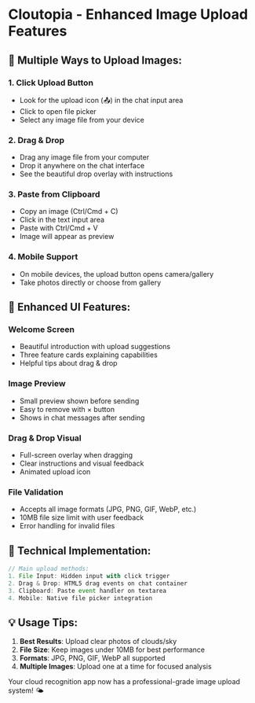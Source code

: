 # Cloutopia - Enhanced Image Upload Features

## 📸 **Multiple Ways to Upload Images:**

### 1. **Click Upload Button**
- Look for the upload icon (📤) in the chat input area
- Click to open file picker
- Select any image file from your device

### 2. **Drag & Drop** 
- Drag any image file from your computer
- Drop it anywhere on the chat interface
- See the beautiful drop overlay with instructions

### 3. **Paste from Clipboard**
- Copy an image (Ctrl/Cmd + C)
- Click in the text input area  
- Paste with Ctrl/Cmd + V
- Image will appear as preview

### 4. **Mobile Support**
- On mobile devices, the upload button opens camera/gallery
- Take photos directly or choose from gallery

## 🎨 **Enhanced UI Features:**

### **Welcome Screen**
- Beautiful introduction with upload suggestions
- Three feature cards explaining capabilities
- Helpful tips about drag & drop

### **Image Preview**
- Small preview shown before sending
- Easy to remove with × button
- Shows in chat messages after sending

### **Drag & Drop Visual**
- Full-screen overlay when dragging
- Clear instructions and visual feedback
- Animated upload icon

### **File Validation**
- Accepts all image formats (JPG, PNG, GIF, WebP, etc.)
- 10MB file size limit with user feedback
- Error handling for invalid files

## 🔧 **Technical Implementation:**

```typescript
// Main upload methods:
1. File Input: Hidden input with click trigger
2. Drag & Drop: HTML5 drag events on chat container  
3. Clipboard: Paste event handler on textarea
4. Mobile: Native file picker integration
```

## 💡 **Usage Tips:**

1. **Best Results**: Upload clear photos of clouds/sky
2. **File Size**: Keep images under 10MB for best performance
3. **Formats**: JPG, PNG, GIF, WebP all supported
4. **Multiple Images**: Upload one at a time for focused analysis

Your cloud recognition app now has a professional-grade image upload system! 🌤️
